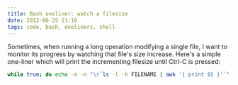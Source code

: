 ```yaml
---
title: Bash oneliner: watch a filesize
date: 2012-06-25 11:16
tags: code, bash, oneliners, shell
---
```


Sometimes, when running a long operation modifying a single file, I want to
monitor its progress by watching that file's size increase. Here's a simple
one-liner which will print the incrementing filesize until Ctrl-C is pressed:

``` bash
while true; do echo -e -n "\r`ls -l -h FILENAME | awk '{ print $5 }'`"; done
```

